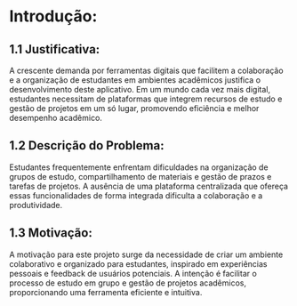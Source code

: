 # Introdução:
## 1.1 Justificativa:
A crescente demanda por ferramentas digitais que facilitem a colaboração e a organização de estudantes em ambientes acadêmicos justifica o desenvolvimento deste aplicativo. Em um mundo cada vez mais digital, estudantes necessitam de plataformas que integrem recursos de estudo e gestão de projetos em um só lugar, promovendo eficiência e melhor desempenho acadêmico.

## 1.2 Descrição do Problema:
Estudantes frequentemente enfrentam dificuldades na organização de grupos de estudo, compartilhamento de materiais e gestão de prazos e tarefas de projetos. A ausência de uma plataforma centralizada que ofereça essas funcionalidades de forma integrada dificulta a colaboração e a produtividade.

## 1.3 Motivação:
A motivação para este projeto surge da necessidade de criar um ambiente colaborativo e organizado para estudantes, inspirado em experiências pessoais e feedback de usuários potenciais. A intenção é facilitar o processo de estudo em grupo e gestão de projetos acadêmicos, proporcionando uma ferramenta eficiente e intuitiva.
